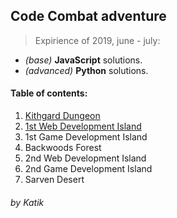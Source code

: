 ## Code Combat adventure

> Expirience of 2019, june - july:
+ _(base)_ __JavaScript__ solutions.
+ _(advanced)_ __Python__ solutions.

#### Table of contents:
1. [Kithgard Dungeon](1_Kithgard_Dungeon/)
2. [1st Web Development Island](2_Web1/)
3. 1st Game Development Island
4. Backwoods Forest
5. 2nd Web Development Island
6. 2nd Game Development Island
7. Sarven Desert

###### by _Katik_
